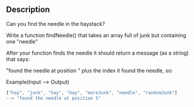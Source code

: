 ## Description

Can you find the needle in the haystack?

Write a function findNeedle() that takes an array full of junk but containing one "needle"

After your function finds the needle it should return a message (as a string) that says:

"found the needle at position " plus the index it found the needle, so:

Example(Input --> Output)

```js
["hay", "junk", "hay", "hay", "moreJunk", "needle", "randomJunk"]
--> "found the needle at position 5"
```
